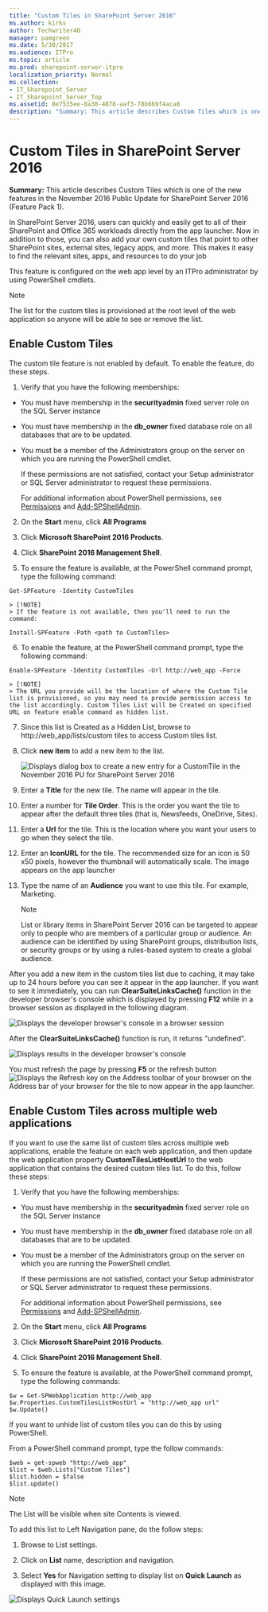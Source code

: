 ```yaml
---
title: "Custom Tiles in SharePoint Server 2016"
ms.author: kirks
author: Techwriter40
manager: pamgreen
ms.date: 5/30/2017
ms.audience: ITPro
ms.topic: article
ms.prod: sharepoint-server-itpro
localization_priority: Normal
ms.collection:
- IT_Sharepoint_Server
- IT_Sharepoint_Server_Top
ms.assetid: 8e7535ee-8a38-4878-aaf3-78b669f4aca8
description: "Summary: This article describes Custom Tiles which is one of the new features in the November 2016 Public Update for SharePoint Server 2016 (Feature Pack 1)."
---
```


# Custom Tiles in SharePoint Server 2016

 **Summary:** This article describes Custom Tiles which is one of the new features in the November 2016 Public Update for SharePoint Server 2016 (Feature Pack 1). 
  
In SharePoint Server 2016, users can quickly and easily get to all of their SharePoint and Office 365 workloads directly from the app launcher. Now in addition to those, you can also add your own custom tiles that point to other SharePoint sites, external sites, legacy apps, and more. This makes it easy to find the relevant sites, apps, and resources to do your job
  
This feature is configured on the web app level by an ITPro administrator by using PowerShell cmdlets.
  
> [!NOTE]
> The list for the custom tiles is provisioned at the root level of the web application so anyone will be able to see or remove the list. 
  
## Enable Custom Tiles

The custom tile feature is not enabled by default. To enable the feature, do these steps.
  
1. Verify that you have the following memberships:
    
  - You must have membership in the **securityadmin** fixed server role on the SQL Server instance 
    
  - You must have membership in the **db_owner** fixed database role on all databases that are to be updated. 
    
  - You must be a member of the Administrators group on the server on which you are running the PowerShell cmdlet.
    
    If these permissions are not satisfied, contact your Setup administrator or SQL Server administrator to request these permissions.
    
    For additional information about PowerShell permissions, see [Permissions](http://technet.microsoft.com/library/ae4901b4-505a-42a9-b8d4-fca778abc12e.aspx#section3) and [Add-SPShellAdmin](http://technet.microsoft.com/library/2ddfad84-7ca8-409e-878b-d09cb35ed4aa.aspx).
    
2. On the **Start** menu, click **All Programs**
    
3. Click **Microsoft SharePoint 2016 Products**.
    
4. Click **SharePoint 2016 Management Shell**.
    
5. To ensure the feature is available, at the PowerShell command prompt, type the following command:
    
  ```
  Get-SPFeature -Identity CustomTiles
  ```

    > [!NOTE]
    > If the feature is not available, then you'll need to run the command: 
  
  ```
  Install-SPFeature -Path <path to CustomTiles>
  ```

6. To enable the feature, at the PowerShell command prompt, type the following command:
    
  ```
  Enable-SPFeature -Identity CustomTiles -Url http://web_app -Force
  ```

    > [!NOTE]
    > The URL you provide will be the location of where the Custom Tile list is provisioned, so you may need to provide permission access to the list accordingly. Custom Tiles List will be Created on specified URL on feature enable command as hidden list. 
  
7. Since this list is Created as a Hidden List, browse to http://web_app/lists/custom tiles to access Custom tiles list.
    
8. Click **new item** to add a new item to the list. 
    
     ![Displays dialog box to create a new entry for a CustomTile in the November 2016 PU for SharePoint Server 2016](../media/6597a87e-cd66-463e-b405-8897926f9c55.jpg)
  
9. Enter a **Title** for the new tile. The name will appear in the tile. 
    
10. Enter a number for **Tile Order**. This is the order you want the tile to appear after the default three tiles (that is, Newsfeeds, OneDrive, Sites).
    
11. Enter a **Url** for the tile. This is the location where you want your users to go when they select the tile. 
    
12. Enter an **IconURL** for the tile. The recommended size for an icon is 50 x50 pixels, however the thumbnail will automatically scale. The image appears on the app launcher 
    
13. Type the name of an **Audience** you want to use this tile. For example, Marketing. 
    
    > [!NOTE]
    > List or library items in SharePoint Server 2016 can be targeted to appear only to people who are members of a particular group or audience. An audience can be identified by using SharePoint groups, distribution lists, or security groups or by using a rules-based system to create a global audience. 
  
After you add a new item in the custom tiles list due to caching, it may take up to 24 hours before you can see it appear in the app launcher. If you want to see it immediately, you can run **ClearSuiteLinksCache()** function in the developer browser's console which is displayed by pressing **F12** while in a browser session as displayed in the following diagram. 
  
![Displays the developer browser's console in a browser session](../media/313b5ce5-07df-4fd3-8861-59d3c7635970.jpg)
  
After the **ClearSuiteLinksCache()** function is run, it returns "undefined". 
  
![Displays results in the developer browser's console](../media/12b97d35-e877-40f7-ae0a-73003c0cff47.jpg)
  
You must refresh the page by pressing **F5** or the refresh button ![Displays the Refresh key on the Address toolbar of your browser](../media/8b874097-7bdd-4571-96e8-a3f3ee6af8d4.jpg) on the Address bar of your browser for the tile to now appear in the app launcher. 
  
## Enable Custom Tiles across multiple web applications

If you want to use the same list of custom tiles across multiple web applications, enable the feature on each web application, and then update the web application property **CustomTilesListHostUrl** to the web application that contains the desired custom tiles list. To do this, follow these steps: 
  
1. Verify that you have the following memberships:
    
  - You must have membership in the **securityadmin** fixed server role on the SQL Server instance 
    
  - You must have membership in the **db_owner** fixed database role on all databases that are to be updated. 
    
  - You must be a member of the Administrators group on the server on which you are running the PowerShell cmdlet.
    
    If these permissions are not satisfied, contact your Setup administrator or SQL Server administrator to request these permissions.
    
    For additional information about PowerShell permissions, see [Permissions](http://technet.microsoft.com/library/ae4901b4-505a-42a9-b8d4-fca778abc12e.aspx#section3) and [Add-SPShellAdmin](http://technet.microsoft.com/library/2ddfad84-7ca8-409e-878b-d09cb35ed4aa.aspx).
    
2. On the **Start** menu, click **All Programs**
    
3. Click **Microsoft SharePoint 2016 Products**.
    
4. Click **SharePoint 2016 Management Shell**.
    
5. To ensure the feature is available, at the PowerShell command prompt, type the following commands:
    
  ```
  $w = Get-SPWebApplication http://web_app
  $w.Properties.CustomTilesListHostUrl = "http://web_app url"
  $w.Update()
  ```

If you want to unhide list of custom tiles you can do this by using PowerShell.
  
From a PowerShell command prompt, type the follow commands:
  
```
$web = get-spweb "http://web_app"
$list = $web.Lists["Custom Tiles"]
$list.hidden = $false
$list.update()
```

> [!NOTE]
> The List will be visible when site Contents is viewed. 
  
To add this list to Left Navigation pane, do the follow steps:
  
1. Browse to List settings.
    
2. Click on **List** name, description and navigation. 
    
3. Select **Yes** for Navigation setting to display list on **Quick Launch** as displayed with this image. 
    
![Displays Quick Launch settings](../media/22b5e6e8-37c1-4120-9c89-456d06867a6e.jpg)
  

